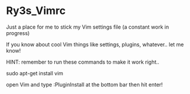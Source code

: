 # Ry3s_Vimrc
Just a place for me to stick my Vim settings file (a constant work in progress)

If you know about cool Vim things like settings, plugins, whatever.. let me know!

HINT: remember to run these commands to make it work right..

sudo apt-get install vim

open Vim and type :PluginInstall at the bottom bar then hit enter!
